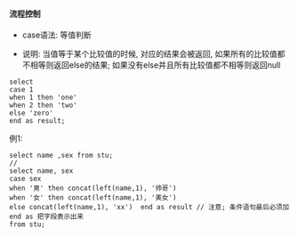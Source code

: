 #### 流程控制

- case语法: 等值判断

- 说明: 当值等于某个比较值的时候, 对应的结果会被返回, 如果所有的比较值都不相等则返回else的结果; 如果没有else并且所有比较值都不相等则返回null

```
select 
case 1 
when 1 then 'one'
when 2 then 'two'
else 'zero'
end as result;
```   


例1:

```
select name ,sex from stu;
//
select name, sex
case sex
when '男' then concat(left(name,1), '帅哥')
when '女' then concat(left(name,1), '美女')
else concat(left(name,1), 'xx')  end as result // 注意; 条件语句最后必须加 end as 把字段表示出来
from stu;

```